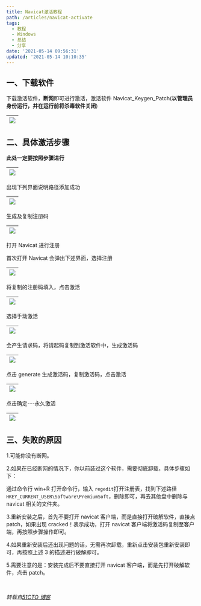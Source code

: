 ```yaml
---
title: Navicat激活教程
path: /articles/navicat-activate
tags:
  - 教程
  - Windows
  - 总结
  - 分享
date: '2021-05-14 09:56:31'
updated: '2021-05-14 10:10:35'
---
```


## 一、下载软件

下载激活软件，**断网**即可进行激活，激活软件 Navicat_Keygen_Patch(**以管理员身份运行，并在运行前将杀毒软件关闭**)

| ![](https://cdn.jsdelivr.net/gh/sunshj/Staticfile/img/navicat01.png) |
| :------------------------------------------------------------------: |

## 二、具体激活步骤

**此处一定要按照步骤进行**

| ![](https://cdn.jsdelivr.net/gh/sunshj/Staticfile/img/navicat02.png) |
| :------------------------------------------------------------------: |

出现下列界面说明路径添加成功

| ![](https://cdn.jsdelivr.net/gh/sunshj/Staticfile/img/navicat03.png) |
| :------------------------------------------------------------------: |

生成及复制注册码

| ![](https://cdn.jsdelivr.net/gh/sunshj/Staticfile/img/navicat04.png) |
| :------------------------------------------------------------------: |

打开 Navicat 进行注册

首次打开 Navicat 会弹出下述界面，选择注册

| ![](https://cdn.jsdelivr.net/gh/sunshj/Staticfile/img/navicat05.png) |
| :------------------------------------------------------------------: |

将复制的注册码填入，点击激活

| ![](https://cdn.jsdelivr.net/gh/sunshj/Staticfile/img/navicat06.png) |
| :------------------------------------------------------------------: |

选择手动激活

| ![](https://cdn.jsdelivr.net/gh/sunshj/Staticfile/img/navicat07.png) |
| :------------------------------------------------------------------: |

会产生请求码，将请起码复制到激活软件中，生成激活码

| ![](https://cdn.jsdelivr.net/gh/sunshj/Staticfile/img/navicat08.png) |
| :------------------------------------------------------------------: |

点击 generate 生成激活码，复制激活码，点击激活

| ![](https://cdn.jsdelivr.net/gh/sunshj/Staticfile/img/navicat09.png) |
| :------------------------------------------------------------------: |

点击确定---永久激活

| ![](https://cdn.jsdelivr.net/gh/sunshj/Staticfile/img/navicat10.png) |
| :------------------------------------------------------------------: |

## 三、失败的原因

1.可能你没有断网。

2.如果在已经断网的情况下，你以前装过这个软件，需要彻底卸载，具体步骤如下：

通过命令行 win+R 打开命令行，输入 `regedit`打开注册表，找到下述路径 `HKEY_CURRENT_USER\Software\PremiumSoft`，删除即可，再去其他盘中删除与 navicat 相关的文件夹。

3.重新安装之后，首先不要打开 navicat 客户端，而是直接打开破解软件，直接点 patch，如果出现 cracked！表示成功，打开 navicat 客户端将激活码复制至客户端，再按照步骤操作即可。

4.如果重新安装后还出现问题的话，无需再次卸载，重新点击安装包重新安装即可，再按照上述 3 的描述进行破解即可。

5.需要注意的是：安装完成后不要直接打开 navicat 客户端，而是先打开破解软件，点击 patch。

<br/>

_转载自[51CTO 博客](https://blog.51cto.com/u_15089909/2680034)_
